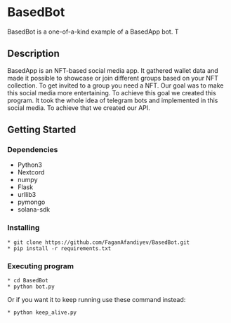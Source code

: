 # BasedBot

BasedBot is a one-of-a-kind example of a BasedApp bot. T

## Description

BasedApp is an NFT-based social media app. It gathered wallet data and made it possible to showcase or join different groups based on your NFT collection. To get invited to a group you need a NFT. Our goal was to make this social media more entertaining. To achieve this goal we created this program. It took the whole idea of telegram bots and implemented in this social media. To achieve that we created our API.

## Getting Started

### Dependencies

* Python3
* Nextcord
* numpy
* Flask
* urllib3 
* pymongo
* solana-sdk 
### Installing
```
* git clone https://github.com/FaganAfandiyev/BasedBot.git
* pip install -r requirements.txt
```
### Executing program
```
* cd BasedBot
* python bot.py

```
Or if you want it to keep running use these command instead:
```
* python keep_alive.py
```
